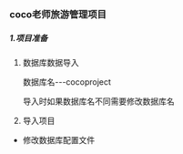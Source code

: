 ### coco老师旅游管理项目

##### 1.项目准备

1. 数据库数据导入

   数据库名---cocoproject

   导入时如果数据库名不同需要修改数据库名

2.  导入项目

   - 修改数据库配置文件